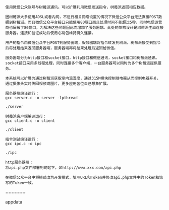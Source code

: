     使用微信公众账号与树莓派通讯。可以扩展利用微信发送指令，树莓派返回相应数据。

    因树莓派大多使用ADSL或者内网，不进行相关网络设置的情况下微信公众平台无法直接POST数据到树莓派。而且微信公众平台接口只能使用80端口而且处理时间不能超过5秒，同时电信运营商也屏蔽了80端口，为解决这些问题因此而增加了服务器端。此处的架构设计是树莓派主动连接服务器，连接和验证成功后使用心跳包维持持久连接。

    用户的指令由微信公众平台POST到服务器端，服务器端将指令转发到树派。树莓派接受到指令后将处理结果返回服务器端，服务器端再将结果处理后返回给微信。

    服务器端分为http接口和socket接口，http接口和微信通讯，socket接口和树莓派通讯。socket接口采用多线程处理，同时连接多个客户端，一台服务器可以同时为多个树莓派提供服务。

    本系统可以扩展为通过树莓派获取室内温湿度，通过315M模块控制继电器从而控制电器开关，通过摄像头实时传回视频或图片，更多应用各位自己想象扩展。

    服务器端编译运行：
    gcc server.c -o server -lpthread
    
    ./server
    
    树莓派客户端编译运行：
    gcc client.c -o client
    
    ./client
    
    指令测试编译运行：
    gcc ipc.c -o ipc
    
    ./ipc
    
    http服务器端：
    将api.php文件部署到网站下，如http://www.xxx.com/api.php
    
    在微信公众平台中将模式改为开发模式，填写URL和Token并修改api.php文件中的Token和填写的Token一致。
=======

appdata
